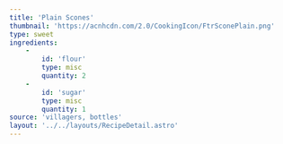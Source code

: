 ```yaml
---
title: 'Plain Scones'
thumbnail: 'https://acnhcdn.com/2.0/CookingIcon/FtrSconePlain.png'
type: sweet
ingredients:
	-
		id: 'flour'
		type: misc
		quantity: 2
	-
		id: 'sugar'
		type: misc
		quantity: 1
source: 'villagers, bottles'
layout: '../../layouts/RecipeDetail.astro'
---
```

